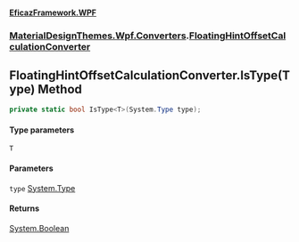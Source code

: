 #### [EficazFramework.WPF](EficazFrameworkWPF.md 'EficazFramework WPF')
### [MaterialDesignThemes.Wpf.Converters](EficazFrameworkWPF.md#MaterialDesignThemes.Wpf.Converters 'MaterialDesignThemes.Wpf.Converters').[FloatingHintOffsetCalculationConverter](MaterialDesignThemes.Wpf.Converters/FloatingHintOffsetCalculationConverter.md 'MaterialDesignThemes.Wpf.Converters.FloatingHintOffsetCalculationConverter')

## FloatingHintOffsetCalculationConverter.IsType<T>(Type) Method

```csharp
private static bool IsType<T>(System.Type type);
```
#### Type parameters

<a name='MaterialDesignThemes.Wpf.Converters.FloatingHintOffsetCalculationConverter.IsType_T_(System.Type).T'></a>

`T`
#### Parameters

<a name='MaterialDesignThemes.Wpf.Converters.FloatingHintOffsetCalculationConverter.IsType_T_(System.Type).type'></a>

`type` [System.Type](https://docs.microsoft.com/en-us/dotnet/api/System.Type 'System.Type')

#### Returns
[System.Boolean](https://docs.microsoft.com/en-us/dotnet/api/System.Boolean 'System.Boolean')